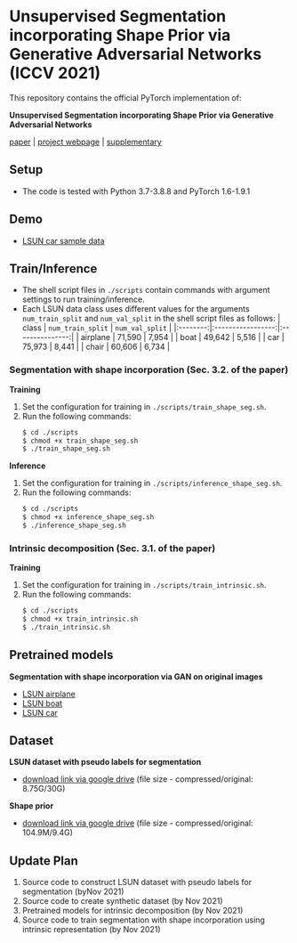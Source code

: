 # Unsupervised Segmentation incorporating Shape Prior via Generative Adversarial Networks (ICCV 2021)

This repository contains the official PyTorch implementation of:

**Unsupervised Segmentation incorporating Shape Prior
via Generative Adversarial Networks**

[paper](https://openaccess.thecvf.com/content/ICCV2021/papers/Kim_Unsupervised_Segmentation_Incorporating_Shape_Prior_via_Generative_Adversarial_Networks_ICCV_2021_paper.pdf) | [project webpage](https://dahyedahye.github.io/shape-gan-seg/) | [supplementary](https://drive.google.com/file/d/1p-Ej0vqYA6hb8ciumQcMosNdW4wkYne6/view?usp=sharing)

## Setup
* The code is tested with Python 3.7-3.8.8 and PyTorch 1.6-1.9.1
  
## Demo
* [LSUN car sample data](https://github.com/dahyedahye/shape-gan-seg/blob/main/demo_shape_seg.ipynb)
## Train/Inference
* The shell script files in `./scripts` contain commands with argument settings to run training/inference.
* Each LSUN data class uses different values for the arguments `num_train_split` and `num_val_split` in the shell script files as follows:
  | class    | `num_train_split` | `num_val_split` |
  |:--------:|:-----------------:|:---------------:|
  | airplane | 71,590            | 7,954           |
  | boat     | 49,642            | 5,516           |
  | car      | 75,973            | 8,441           |
  | chair    | 60,606            | 6,734           |
### Segmentation with shape incorporation (Sec. 3.2. of the paper)
**Training**
1. Set the configuration for training in `./scripts/train_shape_seg.sh`.
2. Run the following commands:
      ```bash
      $ cd ./scripts
      $ chmod +x train_shape_seg.sh
      $ ./train_shape_seg.sh
      ```
**Inference**
1. Set the configuration for training in `./scripts/inference_shape_seg.sh`.
2. Run the following commands:
     ```bash
     $ cd ./scripts
     $ chmod +x inference_shape_seg.sh
     $ ./inference_shape_seg.sh
     ```
### Intrinsic decomposition (Sec. 3.1. of the paper)
**Training**
1. Set the configuration for training in `./scripts/train_intrinsic.sh`.
2. Run the following commands:
     ```bash
     $ cd ./scripts
     $ chmod +x train_intrinsic.sh
     $ ./train_intrinsic.sh
     ```
## Pretrained models
**Segmentation with shape incorporation via GAN on original images**
  * [LSUN airplane](https://github.com/dahyedahye/shape-gan-seg/blob/main/pretrained/lsun/shape_seg/lsun_airplane/trained_model_by_best_val_iou.pth)
  * [LSUN boat](https://github.com/dahyedahye/shape-gan-seg/blob/main/pretrained/lsun/shape_seg/lsun_boat/trained_model_by_best_val_iou.pth)
  * [LSUN car](https://github.com/dahyedahye/shape-gan-seg/blob/main/pretrained/lsun/shape_seg/lsun_car/trained_model_by_best_val_iou.pth)
## Dataset
**LSUN dataset with pseudo labels for segmentation**
  * [download link via google drive](https://drive.google.com/file/d/1y_b0DIrECcNTrUgi-YoHyn0901bmyimK/view?usp=sharing) (file size - compressed/original: 8.75G/30G)

**Shape prior**
  * [download link via google drive](https://drive.google.com/file/d/1kVlhiqyE-GnoZRYDYYkyF8FHcehFUtmG/view?usp=sharing) (file size - compressed/original: 104.9M/9.4G)
  
## Update Plan
1. Source code to construct LSUN dataset with pseudo labels for segmentation (byNov 2021)
2. Source code to create synthetic dataset (by Nov 2021)
3. Pretrained models for intrinsic decomposition (by Nov 2021)
4. Source code to train segmentation with shape incorporation using intrinsic representation (by Nov 2021)
